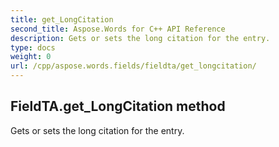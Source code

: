 ```yaml
---
title: get_LongCitation
second_title: Aspose.Words for C++ API Reference
description: Gets or sets the long citation for the entry. 
type: docs
weight: 0
url: /cpp/aspose.words.fields/fieldta/get_longcitation/
---
```

## FieldTA.get_LongCitation method


Gets or sets the long citation for the entry. 

